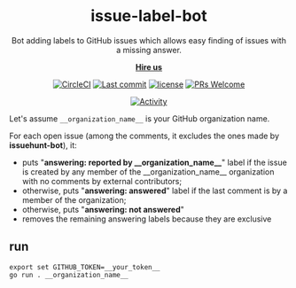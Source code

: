 <br/>
<h1 align="center">
  issue-label-bot
</h1>

<p align="center">
  Bot adding labels to GitHub issues which allows easy finding of issues with a missing answer.
<p align="center">
  <strong>
    <a href="https://brainhub.eu/contact/">Hire us</a>
  </strong>
</p>

<div align="center">

  [![CircleCI](https://img.shields.io/circleci/project/github/brainhubeu/issue-label-bot.svg)](https://circleci.com/gh/brainhubeu/issue-label-bot)
  [![Last commit](https://img.shields.io/github/last-commit/brainhubeu/issue-label-bot.svg)](https://github.com/brainhubeu/issue-label-bot/commits/master)
  [![license](https://img.shields.io/badge/License-MIT-green)](https://github.com/brainhubeu/issue-label-bot/blob/master/LICENSE.md)
  [![PRs Welcome](https://img.shields.io/badge/PRs-welcome-brightgreen.svg)](http://makeapullrequest.com)

  [![Activity](https://img.shields.io/github/commit-activity/m/brainhubeu/issue-label-bot.svg)](https://github.com/brainhubeu/issue-label-bot/commits/master)
</div>

Let's assume `__organization_name__` is your GitHub organization name.

For each open issue (among the comments, it excludes the ones made by **issuehunt-bot**), it:
- puts "**answering: reported by \_\_organization_name\_\_**" label if the issue is created by any member of the \_\_organization_name\_\_ organization with no comments by external contributors;
- otherwise, puts "**answering: answered**" label if the last comment is by a member of the organization;
- otherwise, puts "**answering: not answered**"
- removes the remaining answering labels because they are exclusive

## run
```
export set GITHUB_TOKEN=__your_token__
go run . __organization_name__
```
